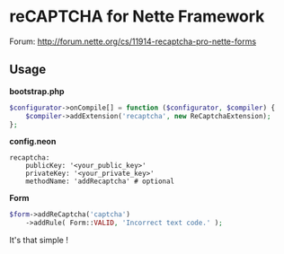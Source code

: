 reCAPTCHA for Nette Framework
=============================

Forum: http://forum.nette.org/cs/11914-recaptcha-pro-nette-forms


Usage
-----

**bootstrap.php**
```php
$configurator->onCompile[] = function ($configurator, $compiler) {
	$compiler->addExtension('recaptcha', new ReCaptchaExtension);
};
```


**config.neon**

```
recaptcha:
	publicKey: '<your_public_key>'
	privateKey: '<your_private_key>'
	methodName: 'addRecaptcha' # optional
```


**Form**

```php
$form->addReCaptcha('captcha')
  	->addRule( Form::VALID, 'Incorrect text code.' );
```

It's that simple !
